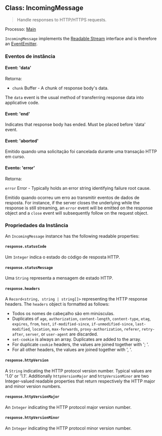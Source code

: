 ## Class: IncomingMessage

> Handle responses to HTTP/HTTPS requests.

Processo: [Main](../glossary.md#main-process)

`IncomingMessage` implements the [Readable Stream](https://nodejs.org/api/stream.html#stream_readable_streams) interface and is therefore an [EventEmitter][event-emitter].

### Eventos de instância

#### Event: 'data'

Retorna:

* `chunk` Buffer - A chunk of response body's data.

The `data` event is the usual method of transferring response data into applicative code.

#### Event: 'end'

Indicates that response body has ended. Must be placed before 'data' event.

#### Event: 'aborted'

Emitido quando uma solicitação foi cancelada durante uma transação HTTP em curso.

#### Evento: 'error'

Retorna:

`error` Error - Typically holds an error string identifying failure root cause.

Emitido quando ocorreu um erro ao transmitir eventos de dados de resposta. For instance, if the server closes the underlying while the response is still streaming, an `error` event will be emitted on the response object and a `close` event will subsequently follow on the request object.

### Propriedades da Instância

An `IncomingMessage` instance has the following readable properties:

#### `response.statusCode`

Um `Integer` indica o estado do código de resposta HTTP.

#### `response.statusMessage`

Uma `String` representa a mensagem de estado HTTP.

#### `response.headers`

A `Record<string, string | string[]>` representing the HTTP response headers. The `headers` object is formatted as follows:

* Todos os nomes de cabeçalho são em minúsculas.
* Duplicates of `age`, `authorization`, `content-length`, `content-type`, `etag`, `expires`, `from`, `host`, `if-modified-since`, `if-unmodified-since`, `last-modified`, `location`, `max-forwards`, `proxy-authorization`, `referer`, `retry-after`, `server`, or `user-agent` are discarded.
* `set-cookie` is always an array. Duplicates are added to the array.
* For duplicate `cookie` headers, the values are joined together with '; '.
* For all other headers, the values are joined together with ', '.

#### `response.httpVersion`

A `String` indicating the HTTP protocol version number. Typical values are '1.0' or '1.1'. Additionally `httpVersionMajor` and `httpVersionMinor` are two Integer-valued readable properties that return respectively the HTTP major and minor version numbers.

#### `response.httpVersionMajor`

An `Integer` indicating the HTTP protocol major version number.

#### `response.httpVersionMinor`

An `Integer` indicating the HTTP protocol minor version number.

[event-emitter]: https://nodejs.org/api/events.html#events_class_eventemitter
